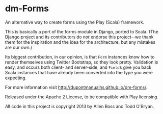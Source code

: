 dm-Forms
========

An alternative way to create forms using the Play (Scala) framework.

This is basically a port of 
the forms module in Django, ported to Scala. (The Django project
and its contributors do *not* endorse this project--we thank them for the inspiration and the
idea for the architecture, but any mistakes are our own.)

Its biggest contribution, in our opinion, is that `Form` instances know how to render themselves
using Twitter Bootstrap, so they look pretty. Validation is easy, and occurs both client- and
server-side, and `Field`s give you back Scala instances that have already been converted into the
type you were expecting.

For more information visit http://dupontmanualhs.github.io/dm-forms/.

Released under the Apache 2 License, to be compatible with Play licensing.

All code in this project is copyright 2013 by Allen Boss and Todd O'Bryan.
